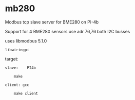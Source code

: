 # mb280
Modbus tcp slave server for BME280 on PI-4b


Support for 4 BME280 sensors use adr 76,76 both I2C busses

uses 
	libmodbus	5.1.0
	
	libwiringpi

target:

    slave:    PI4b
	
		make
		
    client: gcc
	
        make client
